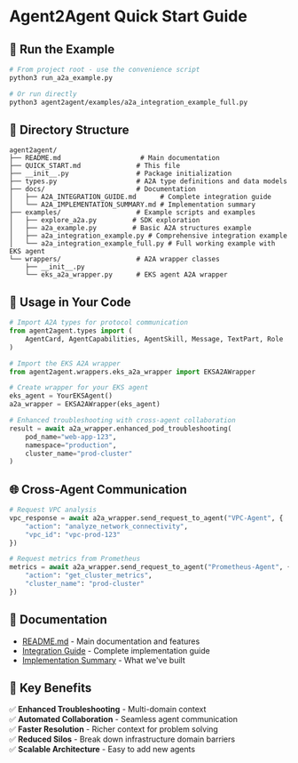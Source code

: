 # Agent2Agent Quick Start Guide

## 🚀 Run the Example

```bash
# From project root - use the convenience script
python3 run_a2a_example.py

# Or run directly
python3 agent2agent/examples/a2a_integration_example_full.py
```

## 📁 Directory Structure

```
agent2agent/
├── README.md                    # Main documentation
├── QUICK_START.md              # This file
├── __init__.py                 # Package initialization
├── types.py                    # A2A type definitions and data models
├── docs/                       # Documentation
│   ├── A2A_INTEGRATION_GUIDE.md      # Complete integration guide
│   └── A2A_IMPLEMENTATION_SUMMARY.md # Implementation summary
├── examples/                   # Example scripts and examples
│   ├── explore_a2a.py         # SDK exploration
│   ├── a2a_example.py         # Basic A2A structures example
│   ├── a2a_integration_example.py # Comprehensive integration example
│   └── a2a_integration_example_full.py # Full working example with EKS agent
└── wrappers/                   # A2A wrapper classes
    ├── __init__.py
    └── eks_a2a_wrapper.py      # EKS agent A2A wrapper
```

## 🔧 Usage in Your Code

```python
# Import A2A types for protocol communication
from agent2agent.types import (
    AgentCard, AgentCapabilities, AgentSkill, Message, TextPart, Role
)

# Import the EKS A2A wrapper
from agent2agent.wrappers.eks_a2a_wrapper import EKSA2AWrapper

# Create wrapper for your EKS agent
eks_agent = YourEKSAgent()
a2a_wrapper = EKSA2AWrapper(eks_agent)

# Enhanced troubleshooting with cross-agent collaboration
result = await a2a_wrapper.enhanced_pod_troubleshooting(
    pod_name="web-app-123",
    namespace="production", 
    cluster_name="prod-cluster"
)
```

## 🌐 Cross-Agent Communication

```python
# Request VPC analysis
vpc_response = await a2a_wrapper.send_request_to_agent("VPC-Agent", {
    "action": "analyze_network_connectivity",
    "vpc_id": "vpc-prod-123"
})

# Request metrics from Prometheus
metrics = await a2a_wrapper.send_request_to_agent("Prometheus-Agent", {
    "action": "get_cluster_metrics",
    "cluster_name": "prod-cluster"
})
```

## 📖 Documentation

- [README.md](README.md) - Main documentation and features
- [Integration Guide](docs/A2A_INTEGRATION_GUIDE.md) - Complete implementation guide
- [Implementation Summary](docs/A2A_IMPLEMENTATION_SUMMARY.md) - What we've built

## 🎯 Key Benefits

✅ **Enhanced Troubleshooting** - Multi-domain context  
✅ **Automated Collaboration** - Seamless agent communication  
✅ **Faster Resolution** - Richer context for problem solving  
✅ **Reduced Silos** - Break down infrastructure domain barriers  
✅ **Scalable Architecture** - Easy to add new agents